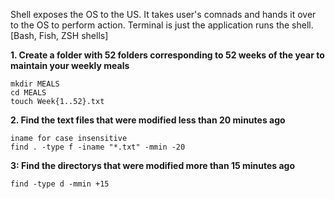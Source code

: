 Shell exposes the OS to the US. It takes user's comnads and hands it over to the OS to perform action. 
Terminal is just the application runs the shell. [Bash, Fish, ZSH shells]

**1. Create a folder with 52 folders corresponding to 52 weeks of the year to maintain your weekly meals**
```
mkdir MEALS
cd MEALS
touch Week{1..52}.txt
```
**2. Find the text files that were modified less than 20 minutes ago**
```
iname for case insensitive
find . -type f -iname "*.txt" -mmin -20
```
**3: Find the directorys that were modified more than 15 minutes ago**
```
find -type d -mmin +15
```
